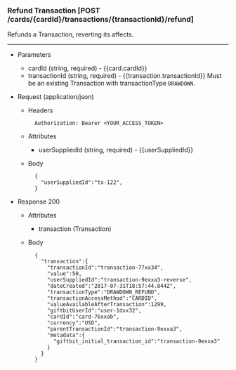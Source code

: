 ### Refund Transaction [POST /cards/{cardId}/transactions/{transactionId}/refund]
Refunds a Transaction, reverting its affects. 

---
+ Parameters
    + cardId (string, required) - {{card.cardId}}
    + transactionId (string, required) - {{transaction.transactionId}} Must be an existing Transaction with transactionType `DRAWDOWN`.

+ Request (application/json)
    + Headers
    
            Authorization: Bearer <YOUR_ACCESS_TOKEN>
    + Attributes
        + userSuppliedId (string, required) - {{userSuppliedId}}
    
    + Body 
            
            {
              "userSuppliedId":"tx-122",
            }
    
+ Response 200
    + Attributes
        + transaction (Transaction)
        
    + Body

            {
              "transaction":{
                "transactionId":"transaction-77xx34",
                "value":50,
                "userSuppliedId":"transaction-9exxa3-reverse",
                "dateCreated":"2017-07-31T18:57:44.844Z",
                "transactionType":"DRAWDOWN_REFUND",
                "transactionAccessMethod":"CARDID",
                "valueAvailableAfterTransaction":1299,
                "giftbitUserId":"user-1dxx32",
                "cardId":"card-76xxab",
                "currency":"USD",
                "parentTransactionId":"transaction-9exxa3",
                "metadata":{
                  "giftbit_initial_transaction_id":"transaction-9exxa3"
                }
              }
            }
            
